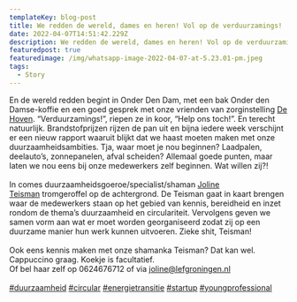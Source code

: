 ```yaml
---
templateKey: blog-post
title: We redden de wereld, dames en heren! Vol op de verduurzamings!
date: 2022-04-07T14:51:42.229Z
description: We redden de wereld, dames en heren! Vol op de verduurzamings!
featuredpost: true
featuredimage: /img/whatsapp-image-2022-04-07-at-5.23.01-pm.jpeg
tags:
  - Story
---
```

En de wereld redden begint in Onder Den Dam, met een bak Onder den Damse-koffie en een goed gesprek met onze vrienden van zorginstelling [De Hoven](https://www.linkedin.com/company/dehoven/). “Verduurzamings!”, riepen ze in koor, “Help ons toch!”. En terecht natuurlijk. Brandstofprijzen rijzen de pan uit en bijna iedere week verschijnt er een nieuw rapport waaruit blijkt dat we haast moeten maken met onze duurzaamheidsambities. Tja, waar moet je nou beginnen? Laadpalen, deelauto’s, zonnepanelen, afval scheiden? Allemaal goede punten, maar laten we nou eens bij onze medewerkers zelf beginnen. Wat willen zij?! \
\
In comes duurzaamheidsgoeroe/specialist/shaman [Joline Teisman](https://www.linkedin.com/in/ACoAABbXSIwB7Ilgw5H2eMqKUzenJyk-fNURqKk) tromgeroffel op de achtergrond. De Teisman gaat in kaart brengen waar de medewerkers staan op het gebied van kennis, bereidheid en inzet rondom de thema’s duurzaamheid en circulariteit. Vervolgens geven we samen vorm aan wat er moet worden georganiseerd zodat zij op een duurzame manier hun werk kunnen uitvoeren. Zieke shit, Teisman! \
\
Ook eens kennis maken met onze shamanka Teisman? Dat kan wel. Cappuccino graag. Koekje is facultatief.\
Of bel haar zelf op 0624676712 of via [joline@lefgroningen.nl](mailto:joline@lefgroningen.nl)\
\
[\#duurzaamheid](https://www.linkedin.com/feed/hashtag/?keywords=duurzaamheid&highlightedUpdateUrns=urn%3Ali%3Aactivity%3A6917772413468381184) [\#circular](https://www.linkedin.com/feed/hashtag/?keywords=circular&highlightedUpdateUrns=urn%3Ali%3Aactivity%3A6917772413468381184) [\#energietransitie](https://www.linkedin.com/feed/hashtag/?keywords=energietransitie&highlightedUpdateUrns=urn%3Ali%3Aactivity%3A6917772413468381184) [\#startup](https://www.linkedin.com/feed/hashtag/?keywords=startup&highlightedUpdateUrns=urn%3Ali%3Aactivity%3A6917772413468381184) [\#youngprofessional](https://www.linkedin.com/feed/hashtag/?keywords=youngprofessional&highlightedUpdateUrns=urn%3Ali%3Aactivity%3A6917772413468381184)